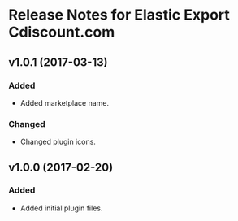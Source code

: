 # Release Notes for Elastic Export Cdiscount.com

## v1.0.1 (2017-03-13)

### Added
- Added marketplace name.

### Changed
- Changed plugin icons.

## v1.0.0 (2017-02-20)
 
### Added
- Added initial plugin files.